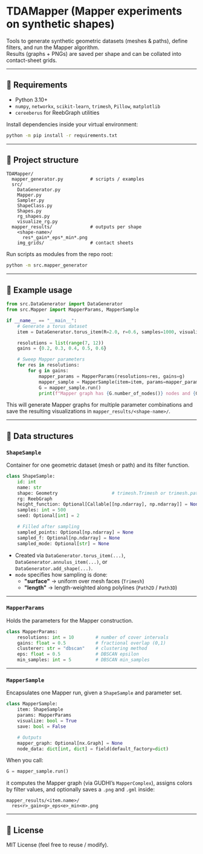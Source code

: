 # TDAMapper (Mapper experiments on synthetic shapes)

Tools to generate synthetic geometric datasets (meshes & paths), define filters, and run the Mapper algorithm.  
Results (graphs + PNGs) are saved per shape and can be collated into contact-sheet grids.

---

## 🧩 Requirements

- Python 3.10+
- `numpy`, `networkx`, `scikit-learn`, `trimesh`, `Pillow`, `matplotlib`
- `cereeberus` for ReebGraph utilities

Install dependencies inside your virtual environment:
```bash
python -m pip install -r requirements.txt
```

---

## 📁 Project structure

```
TDAMapper/
  mapper_generator.py          # scripts / examples
  src/
    DataGenerator.py
    Mapper.py
    Sampler.py
    ShapeClass.py
    Shapes.py
    rg_shapes.py
    visualize_rg.py
  mapper_results/              # outputs per shape
    <shape-name>/
      res*_gain*_eps*_min*.png
    img_grids/                 # contact sheets
```

Run scripts as modules from the repo root:
```bash
python -m src.mapper_generator
```

---

## 🚀 Example usage

```python
from src.DataGenerator import DataGenerator
from src.Mapper import MapperParams, MapperSample

if __name__ == "__main__":
    # Generate a torus dataset
    item = DataGenerator.torus_item(R=2.0, r=0.6, samples=1000, visualize=True)

    resolutions = list(range(7, 12))
    gains = {0.2, 0.3, 0.4, 0.5, 0.6}

    # Sweep Mapper parameters
    for res in resolutions:
        for g in gains:
            mapper_params = MapperParams(resolutions=res, gains=g)
            mapper_sample = MapperSample(item=item, params=mapper_params, visualize=False, save=True)
            G = mapper_sample.run()
            print(f"Mapper graph has {G.number_of_nodes()} nodes and {G.number_of_edges()} edges.")
```

This will generate Mapper graphs for multiple parameter combinations and save the resulting
visualizations in `mapper_results/<shape-name>/`.

---

## 🧱 Data structures

### `ShapeSample`
Container for one geometric dataset (mesh or path) and its filter function.

```python
class ShapeSample:
    id: int
    name: str
    shape: Geometry                    # trimesh.Trimesh or trimesh.path.Path2D/Path3D
    rg: ReebGraph
    height_function: Optional[Callable[[np.ndarray], np.ndarray]] = None
    samples: int = 500
    seed: Optional[int] = 2

    # Filled after sampling
    sampled_points: Optional[np.ndarray] = None
    sampled_f: Optional[np.ndarray] = None
    sampled_mode: Optional[str] = None
```

- Created via `DataGenerator.torus_item(...)`, `DataGenerator.annulus_item(...)`, or  
  `DataGenerator.add_shape(...)`.
- `mode` specifies how sampling is done:
  - **"surface"** → uniform over mesh faces (`Trimesh`)
  - **"length"** → length-weighted along polylines (`Path2D` / `Path3D`)

---

### `MapperParams`
Holds the parameters for the Mapper construction.

```python
class MapperParams:
    resolutions: int = 10        # number of cover intervals
    gains: float = 0.5           # fractional overlap (0,1)
    clusterer: str = "dbscan"    # clustering method
    eps: float = 0.5             # DBSCAN epsilon
    min_samples: int = 5         # DBSCAN min_samples
```

---

### `MapperSample`
Encapsulates one Mapper run, given a `ShapeSample` and parameter set.

```python
class MapperSample:
    item: ShapeSample
    params: MapperParams
    visualize: bool = True
    save: bool = False

    # Outputs
    mapper_graph: Optional[nx.Graph] = None
    node_data: dict[int, dict] = field(default_factory=dict)
```

When you call:
```python
G = mapper_sample.run()
```
it computes the Mapper graph (via GUDHI’s `MapperComplex`), assigns colors by filter values,
and optionally saves a `.png` and `.gml` inside:

```
mapper_results/<item.name>/
  res<r>_gain<g>_eps<e>_min<m>.png
```

---

## 📜 License

MIT License (feel free to reuse / modify).
